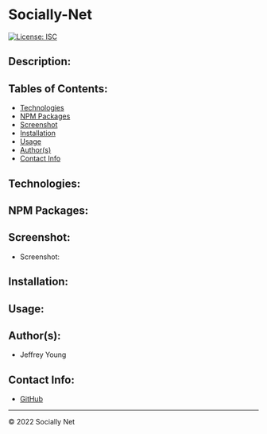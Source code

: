 # Socially-Net
[![License: ISC](https://img.shields.io/badge/License-ISC-blue.svg)](https://opensource.org/licenses/ISC)

## Description:


## Tables of Contents:
* [Technologies](#technologies)
* [NPM Packages](#npm-packages)
* [Screenshot](#screenshot)
* [Installation](#installation)
* [Usage](#usage)
* [Author(s)](#authors)
* [Contact Info](#contact-info)

## Technologies:


## NPM Packages:


## Screenshot:
* Screenshot:



## Installation:


## Usage:


## Author(s):
* Jeffrey Young

## Contact Info:
* [GitHub](https://github.com/jeffymiyoung)

---
© 2022 Socially Net